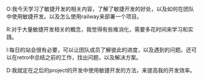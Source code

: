 O:我今天学习了敏捷开发的相关内容，了解了敏捷开发的好处，以及如何在团队中使用敏捷开发。以及怎么使用railway来部署一个项目。  

R:对于大量敏捷开发相关的概念，我觉得有些难消化，需要多花时间来学习和实践。  

I:每日的站会很有必要，可以让团队成员了解彼此的进度，以及遇到的问题。还可以在retro中总结之前的工作，找出问题，以及解决方案。

D:我就定在之后的project的开发中使用敏捷开发的方法，来提高我的开发效率。  

